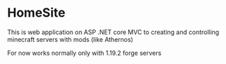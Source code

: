 # HomeSite

This is web application on ASP .NET core MVC to creating and controlling minecraft servers with mods (like Athernos)

For now works normally only with 1.19.2 forge servers
